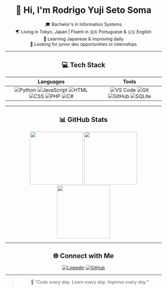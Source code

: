 <div align="center">
  
  # 👋 Hi, I'm Rodrigo Yuji Seto Soma
  
  🎓 Bachelor's in Information Systems  
  🌏 Living in Tokyo, Japan | Fluent in 🇧🇷 Portuguese & 🇺🇸 English  
  📘 Learning Japanese & improving daily  
  🎯 Looking for junior dev opportunities or internships
  
  ---
  
  
  ## 💻 Tech Stack
  
  | **Languages** | **Tools** |
  |:-------------:|:---------:|
  | ![Python](https://img.shields.io/badge/-Python-3776AB?style=flat&logo=python&logoColor=white) ![JavaScript](https://img.shields.io/badge/-JavaScript-F7DF1E?style=flat&logo=javascript&logoColor=black) ![HTML](https://img.shields.io/badge/-HTML5-E34F26?style=flat&logo=html5&logoColor=white) ![CSS](https://img.shields.io/badge/-CSS3-1572B6?style=flat&logo=css3&logoColor=white) ![PHP](https://img.shields.io/badge/-PHP-777BB4?style=flat&logo=php&logoColor=white) ![C#](https://img.shields.io/badge/-C%23-239120?style=flat&logo=c-sharp&logoColor=white) | ![VS Code](https://img.shields.io/badge/-VSCode-007ACC?style=flat&logo=visual-studio-code&logoColor=white) ![Git](https://img.shields.io/badge/-Git-F05032?style=flat&logo=git&logoColor=white) ![GitHub](https://img.shields.io/badge/-GitHub-181717?style=flat&logo=github&logoColor=white) ![SQLite](https://img.shields.io/badge/-SQLite-003B57?style=flat&logo=sqlite&logoColor=white) |
  
  ---
  
  ## 📊 GitHub Stats
  
  <p align="center">
    <img src="https://github-readme-stats.vercel.app/api?username=YujiSeto&show_icons=true&theme=github_dark" height="170" />
    <img src="https://github-readme-stats.vercel.app/api/top-langs/?username=YujiSeto&layout=compact&theme=github_dark" height="170" />
    <img src="https://github-readme-streak-stats.herokuapp.com/?user=YujiSeto&theme=github-dark" height="170" />
  </p>
  
  ---
  
  ## 🌐 Connect with Me
  
  [![LinkedIn](https://img.shields.io/badge/-LinkedIn-0A66C2?style=flat&logo=linkedin&logoColor=white)](https://www.linkedin.com/in/yujiseto/)
  [![GitHub](https://img.shields.io/badge/-GitHub-181717?style=flat&logo=github&logoColor=white)](https://github.com/YujiSeto)
  
  ---
  
  > 🧩 *"Code every day. Learn every day. Improve every day."*

</div>
